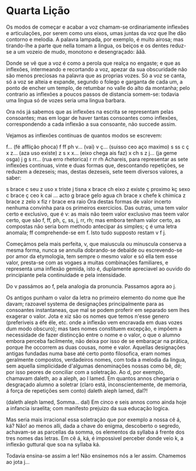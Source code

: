 # Quarta Lição


Os modos de começar e acabar a voz chamam-se ordinariamente inflexões e articulações, por serem como uns eixos, umas juntas da voz que lhe dão contorno e melodia. A palavra lampada, por exemplo, é muito airosa; mas tirando-lhe a parte que nella tomam a lingua, os beiços e os dentes reduz-se a um vozeio de mudo, monotono e desengraçado: ãââ.

Donde se vê que a voz é como a perola que realça no engaste; e que as inflexões, intermeando e recortando a voz, apezar da sua obscuridade não são menos preciosas na palavra que as proprias vozes. Só a voz se canta, só a voz se alteia e expande, segundo o folego e garganta de cada um, a ponto de encher um templo, de retumbar no valle do alto da montanha; pelo contrario as inflexões a poucos passos de distancia somem-se: todavia uma lingua só de vozes seria uma lingua barbara.

Ora nós já sabemos que as inflexões na escrita se representam pelas consoantes; mas em logar de haver tantas consoantes como inflexões, correspondendo a cada inflexão a sua consoante, não succede assim.

Vejamos as inflexões contínuas de quantos modos se escrevem:

f...    (fé  afflição  phoca)    f  ff  ph
v...    (vai)    v
ç...    (suisso  ceo  aço  maximo)    s  ss  c  ç  x
z...
(aza  uso  existe)    z  s  x
x...    (eixo  chega  ais  faz)    x  ch  s  z
j...    (ja  geme  osga)    j  g  s
rr...    (rua  erro  rhetorica)    r  rr  rh
Achareis, para representar as sete inflexões continuas, vinte e duas formas que, descontando repetições, se reduzem a dezeseis; mas, destas dezeseis, sete teem diversos valores, a saber:

s    brace    c seu
z uso
x triste
j tisna    x    brace    ch eixo
z existe
ç proximo
kç sexo    c    brace    ç ceo
k cai
... acto
g    brace    gelo
agua    ch    brace    x chefe
k chimica    z    brace    z zelo
x fiz    r    brace    era
raio
Ora destas formas de valor incerto nenhuma convinha para os primeiros exercicios. Das outras, uma tem valor certo e exclusivo, que é v: as mais não teem valor exclusivo mas teem valor certo, que são f, ff, ph, ç, ss, j, rr, rh; mas embora tenham valor certo, as compostas não seria bom methodo antecipar ás simples; ç é uma letra anomala; ff comprehende-se em f. Isto tudo supposto restam v f j.

Começámos pela mais perfeita, v, que maiuscula ou minuscula conserva a mesma forma, nunca se annulla dobrando-se debalde ou escrevendo-se por amor da etymologia, tem sempre o mesmo valor e só ella tem esse valor, presta-se com as vogaes a muitas combinações familiares, e representa uma inflexão gemida, isto é, duplamente apreciavel ao ouvido do principiante pela continuidade e pela intensidade.

Do v passámos ao f, pela analogia da pronuncia. Passamos agora ao j.

Os antigos punham o valor da letra no primeiro elemento do nome que lhe davam; razoavel systema de designações principalmente para as consoantes instantaneas, que mal se podem proferir em separado sem lhes exagerar o valor. Jota e xiz são os nomes que temos n'esse genero (preferiveis a éfe éle, etc. onde a inflexão vem encravada em duas vozes dum modo obscuro); mas taes nomes constituem excepção, e impõem a necessidade de fazer distincção entre o nome e o valor, o que o alumno embora perceba facilmente, não deixa por isso de se embaraçar na prática, porque lhe occorrem as duas cousas, nome e valor. Aquellas designações antigas fundadas numa base até certo ponto filosofica, eram nomes geralmente compostos, verdadeiros nomes, com toda a melodia da lingua, sem aquella simplicidade d'algumas denominações nossas como bê, dê; por isso peores de conciliar com a soletração. Ao d, por exemplo, chamavam daleth, ao a aleph, ao l lamed. Em quantos annos chegaria o desgraçado alumno a soletrar (claro está, inconscientemente, de memoria, á força de repetições sem conto) daleth aleph lamed, dal?!

(daleth
aleph
lamed,
Somma... dal)
Em cinco e seis annos como ainda hoje a infancia israelita; com manifesto prejuizo da sua educação logica.

Mas seria mais irracional essa soletração que por exemplo a nossa cê á, ká? Não! ao menos alli, dada a chave do enigma, descoberto o segredo, achavam-se as parcellas da somma, os elementos da syllaba á frente dos tres nomes das letras. Em cê á, ká, é impossivel perceber donde veio k, a inflexão guttural que soa na syllaba ká.

Todavia ensina-se assim a ler! Não ensinemos nós a ler assim. Chamemos ao jota j...
